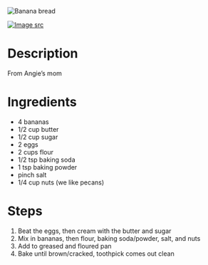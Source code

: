 ![Banana bread](https://chowdown.io/images/banana-bread.jpg)

[![Image src](https://raw.githubusercontent.com/bartzaalberg/recipes/master/data/icons/camera-icon.png#image-src)](
    https://www.flickr.com/photos/whitneyinchicago/4413307543/
)

# Description

From Angie’s mom

# Ingredients

* 4 bananas
* 1/2 cup butter
* 1/2 cup sugar
* 2 eggs
* 2 cups flour
* 1/2 tsp baking soda
* 1 tsp baking powder
* pinch salt
* 1/4 cup nuts (we like pecans)

# Steps

1. Beat the eggs, then cream with the butter and sugar
2. Mix in bananas, then flour, baking soda/powder, salt, and nuts
3. Add to greased and floured pan
4. Bake until brown/cracked, toothpick comes out clean
